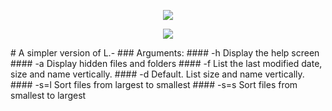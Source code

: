 <p style="text-align:center;">
<img src="http://i.pi.gy/Og4G.png">
</p>  
<p style="text-align:center;">
<img src="http://i.pi.gy/nKak.png">
</p>  
# A simpler version of L.-
### Arguments:
#### -h
Display the help screen
#### -a
Display hidden files and folders
#### -f
List the last modified date, size and name vertically.
#### -d
Default. List size and name vertically.
#### -s=l
Sort files from largest to smallest
#### -s=s
Sort files from smallest to largest

